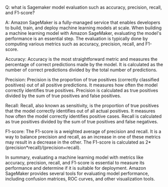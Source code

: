 Q: what is Sagemaker model evaluation such as accuracy, precision, recall, and F1-score?

A: Amazon SageMaker is a fully-managed service that enables developers to build, train, and deploy machine learning models at scale. When building a machine learning model with Amazon SageMaker, evaluating the model's performance is an essential step. The evaluation is typically done by computing various metrics such as accuracy, precision, recall, and F1-score.

Accuracy: Accuracy is the most straightforward metric and measures the percentage of correct predictions made by the model. It is calculated as the number of correct predictions divided by the total number of predictions.

Precision: Precision is the proportion of true positives (correctly classified positives) out of all positive predictions. It measures how often the model correctly identifies true positives. Precision is calculated as true positives divided by the sum of true positives and false positives.

Recall: Recall, also known as sensitivity, is the proportion of true positives that the model correctly identifies out of all actual positives. It measures how often the model correctly identifies positive cases. Recall is calculated as true positives divided by the sum of true positives and false negatives.

F1-score: The F1-score is a weighted average of precision and recall. It is a way to balance precision and recall, as an increase in one of these metrics may result in a decrease in the other. The F1-score is calculated as 2*(precision*recall)/(precision+recall).

In summary, evaluating a machine learning model with metrics like accuracy, precision, recall, and F1-score is essential to measure its performance and determine if it is suitable for deployment. Amazon SageMaker provides several tools for evaluating model performance, including confusion matrices, ROC curves, and other visualization tools.
